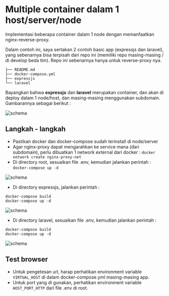 # Multiple container dalam 1 host/server/node

Implementasi beberapa container dalam 1 node dengan memanfaatkan nginx-reverse-proxy. 

Dalam contoh ini, saya sertakan 2 contoh basic app (expressjs dan laravel), yang sebenarnya bisa terpisah dari repo ini (memiliki repo masing-masing / di develop beda tim). Repo ini sebenarnya hanya untuk reverse-proxy nya. 

```
├── README.md
├── docker-compose.yml
├── expressjs
└── laravel
```

Bayangkan bahwa **expressjs** dan **laravel** merupakan container, dan akan di deploy dalam 1 node/host, dan masing-masing menggunakan subdomain. Gambarannya sebagai berikut :


<img alt="schema" src="https://drive.google.com/uc?id=1aH_QhYeeyFmT1K9Vh8NLnsrIBdduEwmX&export=download" />

## Langkah - langkah

- Pastikan docker dan docker-compose sudah terinstall di node/server
- Agar nginx-proxy dapat mengarahkan ke service mana (dari subdomain), perlu dibuatkan 1 network external dari docker : ```docker network create nginx-proxy-net```
- Di directory root, sesuaikan file .env, kemudian jalankan perintah : ```docker-compose up -d```

<img alt="schema" src="https://drive.google.com/uc?id=1_P6cUws8B4nEkU-j2EzUudfx4456oWcc&export=download" />

- Di directory expressjs, jalankan perintah : 
```
docker-compose build
docker-compose up -d
```

<img alt="schema" src="https://drive.google.com/uc?id=1wx6lNhpiN7d-ulU5xi7XWPsDFxhDCanb&export=download" />


- Di directory laravel, sesuaikan file .env, kemudian jalankan perintah :
```
docker-compose build
docker-compose up -d
```

<img alt="schema" src="https://drive.google.com/uc?id=1Zxr8sJeopeiCIfCTpY2VUctA13lA2w6D&export=download" />

## Test browser

- Untuk pengetesan url, harap perhatikan environment variable `VIRTUAL_HOST` di dalam docker-compose.yml masing-masing app.
- Untuk port yang di gunakan, perhatikan environment variable `HOST_PORT_HTTP` dari file .env di root.